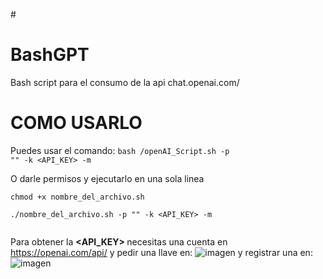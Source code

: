 #<h1> BashGPT </h1>
Bash script para el consumo de la api chat.openai.com/

<h1>COMO USARLO</h1>

Puedes usar el comando:
<code>bash <PATH>/openAI_Script.sh -p "<prompt>" -k <API_KEY> -m <model> </code>

O darle permisos y ejecutarlo en una sola linea

<code>chmod +x nombre_del_archivo.sh</code>

<code>./nombre_del_archivo.sh -p "<prompt>" -k <API_KEY> -m <model> </code>

Para obtener la <b> <API_KEY> </b> necesitas una cuenta en <a>https://openai.com/api/</a> y pedir una llave en:
![imagen](https://user-images.githubusercontent.com/80018084/214752642-864ae711-d206-4b8d-a255-06db0d983068.png)
y registrar una en:
![imagen](https://user-images.githubusercontent.com/80018084/214752725-d2353c36-7b62-4a89-8512-4966d43f6d21.png)
